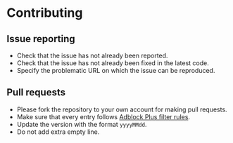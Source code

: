 # Contributing

## Issue reporting

- Check that the issue has not already been reported.
- Check that the issue has not already been fixed in the latest code.
- Specify the problematic URL on which the issue can be reproduced.

## Pull requests

- Please fork the repository to your own account for making pull requests.
- Make sure that every entry follows [Adblock Plus filter rules](https://adblockplus.org/en/filters).
- Update the version with the format `yyyyMMdd`.
- Do not add extra empty line.
